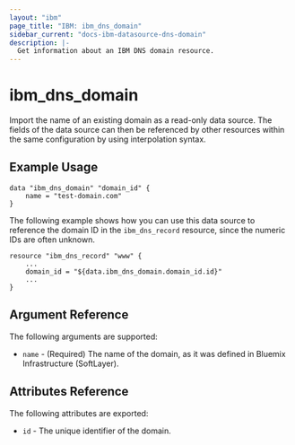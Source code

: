 ```yaml
---
layout: "ibm"
page_title: "IBM: ibm_dns_domain"
sidebar_current: "docs-ibm-datasource-dns-domain"
description: |-
  Get information about an IBM DNS domain resource.
---
```


# ibm\_dns_domain

Import the name of an existing domain as a read-only data source. The fields of the data source can then be referenced by other resources within the same configuration by using interpolation syntax.

## Example Usage

```hcl
data "ibm_dns_domain" "domain_id" {
    name = "test-domain.com"
}
```

The following example shows how you can use this data source to reference the domain ID in the `ibm_dns_record` resource, since the numeric IDs are often unknown.

```hcl
resource "ibm_dns_record" "www" {
    ...
    domain_id = "${data.ibm_dns_domain.domain_id.id}"
    ...
}
```

## Argument Reference

The following arguments are supported:

* `name` - (Required) The name of the domain, as it was defined in Bluemix Infrastructure (SoftLayer).

## Attributes Reference

The following attributes are exported:

* `id` - The unique identifier of the domain.

